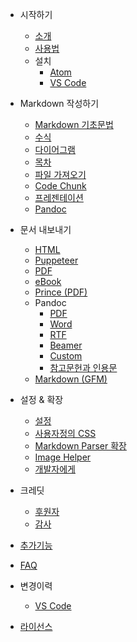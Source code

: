 - 시작하기

  - [소개](ko-kr/)
  - [사용법](ko-kr/usages.md)
  - 설치
    - [Atom](ko-kr/installation.md)
    - [VS Code](ko-kr/vscode-installation.md)

- Markdown 작성하기

  - [Markdown 기초문법](ko-kr/markdown-basics.md)
  - [수식](ko-kr/math.md)
  - [다이어그램](ko-kr/diagrams.md)
  - [목차](ko-kr/toc.md)
  - [파일 가져오기](ko-kr/file-imports.md)
  - [Code Chunk](ko-kr/code-chunk.md)
  - [프레젠테이션](ko-kr/presentation.md)
  - [Pandoc](ko-kr/pandoc.md)

- 문서 내보내기

  - [HTML](ko-kr/html.md)
  - [Puppeteer](ko-kr/puppeteer.md)
  - [PDF](ko-kr/pdf.md)
  - [eBook](ko-kr/ebook.md)
  - [Prince (PDF)](ko-kr/prince.md)
  - Pandoc
    - [PDF](ko-kr/pandoc-pdf.md)
    - [Word](ko-kr/pandoc-word.md)
    - [RTF](ko-kr/pandoc-rtf.md)
    - [Beamer](ko-kr/pandoc-beamer.md)
    - [Custom](ko-kr/pandoc-custom.md)
    - [참고문헌과 인용문](ko-kr/pandoc-bibliographies-and-citations.md)
  - [Markdown (GFM)](ko-kr/markdown.md)

- 설정 & 확장

  - [설정](ko-kr/config.md)
  - [사용자정의 CSS](ko-kr/customize-css.md)
  - [Markdown Parser 확장](ko-kr/extend-parser.md)
  - [Image Helper](ko-kr/image-helper.md)
  - [개발자에게](ko-kr/developer.md)

- 크레딧
  - [후원자](backers.md)
  - [감사](thanks.md)
- [추가기능](ko-kr/extra.md)
- [FAQ](ko-kr/faq.md)
- 변경이력
  - [VS Code](https://github.com/shd101wyy/vscode-markdown-preview-enhanced/releases)
- [라이선스](LICENSE.md)
